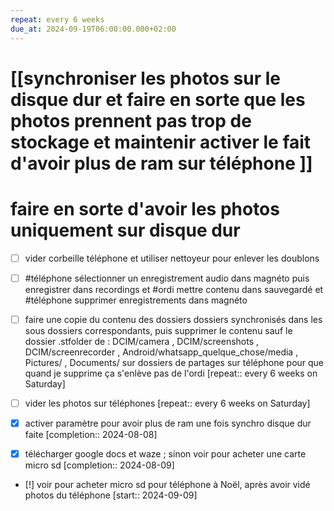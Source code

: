 ```yaml
---
repeat: every 6 weeks
due_at: 2024-09-19T06:00:00.000+02:00
---
```

# [[synchroniser les photos sur le disque dur et faire en sorte que les photos prennent pas trop de stockage et maintenir activer le fait d'avoir plus de ram sur téléphone ]]
#  faire en sorte d'avoir les photos uniquement sur disque dur
- [ ] vider corbeille téléphone et utiliser nettoyeur pour enlever les doublons
- [ ] #téléphone  sélectionner un enregistrement audio dans magnéto puis enregistrer dans recordings et #ordi mettre contenu dans sauvegardé et #téléphone supprimer enregistrements dans magnéto
- [ ] faire une copie du contenu des dossiers dossiers synchronisés dans les sous dossiers correspondants, puis supprimer le contenu sauf le dossier .stfolder de : DCIM/camera , DCIM/screenshots , DCIM/screenrecorder , Android/whatsapp_quelque_chose/media , Pictures/ , Documents/ sur dossiers de partages sur téléphone pour que quand je supprime ça s'enlève pas de l'ordi  [repeat:: every 6 weeks on Saturday]  
- [ ] vider les photos sur téléphones  [repeat:: every 6 weeks on Saturday]  

- [X] activer paramètre pour avoir plus de ram une fois synchro disque dur faite  [completion:: 2024-08-08]
- [X] télécharger google docs et waze ; sinon voir pour acheter une carte micro sd  [completion:: 2024-08-09]
- [!] voir pour acheter micro sd pour téléphone à Noël, après avoir vidé photos du téléphone [start:: 2024-09-09]